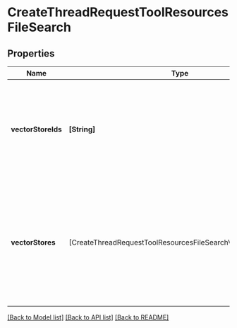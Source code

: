 # CreateThreadRequestToolResourcesFileSearch

## Properties
Name | Type | Description | Notes
------------ | ------------- | ------------- | -------------
**vectorStoreIds** | **[String]** | The [vector store](/docs/api-reference/vector-stores/object) attached to this thread. There can be a maximum of 1 vector store attached to the thread.  | [optional] 
**vectorStores** | [CreateThreadRequestToolResourcesFileSearchVectorStoresInner] | A helper to create a [vector store](/docs/api-reference/vector-stores/object) with file_ids and attach it to this thread. There can be a maximum of 1 vector store attached to the thread.  | [optional] 

[[Back to Model list]](../README.md#documentation-for-models) [[Back to API list]](../README.md#documentation-for-api-endpoints) [[Back to README]](../README.md)


